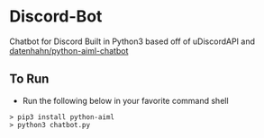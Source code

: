 # Discord-Bot
Chatbot for Discord Built in Python3 based off of uDiscordAPI and [datenhahn/python-aiml-chatbot](https://github.com/datenhahn/python-aiml-chatbot)

## To Run

- Run the following below in your favorite command shell

```shell
> pip3 install python-aiml
> python3 chatbot.py
```

